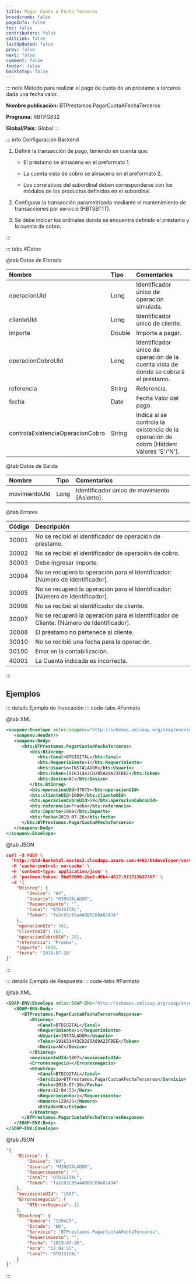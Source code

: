 ```yaml
---
title: Pagar Cuota a Fecha Terceros
breadcrumb: false
pageInfo: false
toc: false
contributors: false
editLink: false
lastUpdated: false
prev: false
next: false
comment: false
footer: false
backtotop: false
---
```


<!-- ABRE DATOS DEL MÉTODO -->
::: note Método para realizar el pago de cuota de un préstamo a terceros dada una fecha valor.

**Nombre publicación:** BTPrestamos.PagarCuotaAFechaTerceros

**Programa:** RBTPG832

**Global/País:** Global
:::
<!-- CIERRA DATOS DEL MÉTODO -->

<!-- ABRE CONFIGURACIÓN BACKEND -->
::: info Configuración Backend

1) Definir la transacción de pago, teniendo en cuenta que: 

	- El préstamo se almacena en el preformato 1. 

	- La cuenta vista de cobro se almacena en el preformato 2. 

	- Los correlativos del subordinal deben corresponderse con los módulos de los productos definidos en el subordinal. 

2) Configurar la transacción parametrizada mediante el mantenimiento de transacciones por servicio (HBTSBT1T). 

3) Se debe indicar los ordinales donde se encuentra definido el préstamo y la cuenta de cobro. 

:::
<!-- CIERRA CONFIGURACIÓN BACKEND -->

<!-- ABRE TABLA DE DATOS -->
::: tabs #Datos 

@tab Datos de Entrada

Nombre | Tipo | Comentarios
:--------- | :--------- | :---------
operacionUId | Long | Identificador único de operación simulada.
clienteUId | Long | Identificador único de cliente.
importe | Double | Importe a pagar.
operacionCobroUId | Long | Identificador único de operación de la cuenta vista de donde se cobrará el préstamo.
referencia | String | Referencia.
fecha | Date | Fecha Valor del pago.
controlaExistenciaOperacionCobro | String | Indica si se controla la existencia de la operación de cobro [Hidden: Valores 'S'/'N'].

@tab Datos de Salida

Nombre | Tipo | Comentarios
:--------- | :----------- | :-----------
movimientoUId | Long | Identificador único de movimiento [Asiento].

@tab Errores

Código | Descripción
:--------- | :-----------
30001 | No se recibió el identificador de operación de préstamo.
30002 | No se recibió el identificador de operación de cobro.
30003 | Debe ingresar importe.
30004 | No se recuperó la operación para el Identificador: [Número de Identificador].
30005 | No se recuperó la operación para el Identificador: [Número de Identificador].
30006 | No se recibió el identificador de cliente.
30007 | No se recuperó la operación para el Identificador de Cliente: [Número de Identificador].
30008 | El préstamo no pertenece al cliente.
30010 | No se recibió una fecha para la operación.
30100 | Error en la contabilización.
40001 | La Cuenta indicada es incorrecta.
::: 
<!-- CIERRA TABLA DE DATOS -->

## **Ejemplos**

<!-- ABRE EJEMPLO DE INVOCACIÓN -->
::: details Ejemplo de Invocación 
::: code-tabs #Formato

@tab XML
```xml
<soapenv:Envelope xmlns:soapenv="http://schemas.xmlsoap.org/soap/envelope/" xmlns:bts="http://uy.com.dlya.bantotal/BTSOA/">
   <soapenv:Header/>
   <soapenv:Body>
      <bts:BTPrestamos.PagarCuotaAFechaTerceros>
         <bts:Btinreq>
            <bts:Canal>BTDIGITAL</bts:Canal>
            <bts:Requerimiento>1</bts:Requerimiento>
            <bts:Usuario>INSTALADOR</bts:Usuario>
            <bts:Token>191631443CD285A89A23FBEE</bts:Token>
            <bts:Device>AC</bts:Device>
         </bts:Btinreq>
         <bts:operacionUId>37675</bts:operacionUId>
         <bts:clienteUId>1600</bts:clienteUId>
         <bts:operacionCobroUId>59</bts:operacionCobroUId>
         <bts:referencia>Prueba</bts:referencia>
         <bts:importe>1000</bts:importe>
         <bts:fecha>2019-07-26</bts:fecha>
      </bts:BTPrestamos.PagarCuotaAFechaTerceros>
   </soapenv:Body>
</soapenv:Envelope>
```

@tab JSON
```json
curl -X POST \
  'http://btd-bantotal.eastus2.cloudapp.azure.com:4462/btdeveloper/servlet/com.dlya.bantotal.odwsbt_BTPrestamos?PagarCuotaAFechaTerceros=' \
  -H 'cache-control: no-cache' \
  -H 'content-type: application/json' \
  -H 'postman-token: 9bdf8096-2be0-d0b4-4017-971713b37367' \
  -d '{
	"Btinreq": {
		"Device": "AV",
		"Usuario": "MINSTALADOR",
		"Requerimiento": "",
		"Canal": "BTDIGITAL",
		"Token": "fa2c02c95a4A8B5C60A82434"
	},
    "operacionUId": 342,
    "clienteUId": 161,
    "operacionCobroUId": 281,
    "referencia": "Prueba",
    "importe": 1000,
    "fecha": "2019-07-26"
}'
```
:::
<!-- CIERRA EJEMPLO DE INVOCACIÓN -->

<!-- ABRE EJEMPLO DE RESPUESTA -->
::: details Ejemplo de Respuesta 
::: code-tabs #Formato

@tab XML
```xml
<SOAP-ENV:Envelope xmlns:SOAP-ENV="http://schemas.xmlsoap.org/soap/envelope/" xmlns:xsd="http://www.w3.org/2001/XMLSchema" xmlns:SOAP-ENC="http://schemas.xmlsoap.org/soap/encoding/" xmlns:xsi="http://www.w3.org/2001/XMLSchema-instance">
   <SOAP-ENV:Body>
      <BTPrestamos.PagarCuotaAFechaTercerosResponse>
         <Btinreq>
            <Canal>BTDIGITAL</Canal>
            <Requerimiento>1</Requerimiento>
            <Usuario>INSTALADOR</Usuario>
            <Token>191631443CD285A89A23FBEE</Token>
            <Device>AC</Device>
         </Btinreq>
         <movimientoUId>1807</movimientoUId>
         <Erroresnegocio></Erroresnegocio>
         <Btoutreq>
            <Canal>BTDIGITAL</Canal>
            <Servicio>BTPrestamos.PagarCuotaAFechaTerceros</Servicio>
            <Fecha>2019-07-26</Fecha>
            <Hora>12:04:55</Hora>
            <Requerimiento>1</Requerimiento>
            <Numero>120425</Numero>
            <Estado>OK</Estado>
         </Btoutreq>
      </BTPrestamos.PagarCuotaAFechaTercerosResponse>
   </SOAP-ENV:Body>
</SOAP-ENV:Envelope>
```

@tab JSON
```json
'{
	"Btinreq": {
		"Device": "AV",
		"Usuario": "MINSTALADOR",
		"Requerimiento": "",
		"Canal": "BTDIGITAL",
		"Token": "fa2c02c95a4A8B5C60A82434"
	},
    "movimientoUId": "1807",
    "Erroresnegocio": {
        "BTErrorNegocio": []
    },
    "Btoutreq": {
        "Numero": "120425",
        "Estado": "OK",
        "Servicio": "BTPrestamos.PagarCuotaAFechaTerceros",
        "Requerimiento": "",
        "Fecha": "2019-07-26",
        "Hora": "12:04:55",
        "Canal": "BTDIGITAL"
    }
}'
```
::: 
<!-- CIERRA EJEMPLO DE RESPUESTA -->